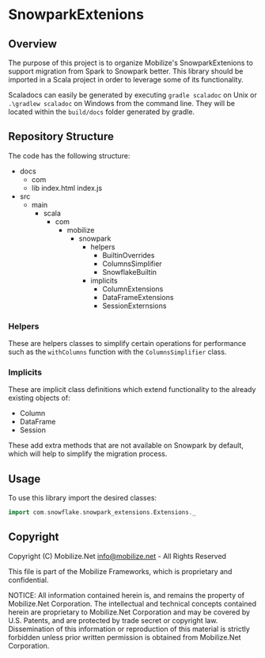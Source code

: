 # SnowparkExtenions

## Overview

The purpose of this project is to organize Mobilize's SnowparkExtenions to support migration from Spark to Snowpark better. This library should be imported in a Scala project in order to leverage some of its functionality. 

Scaladocs can easily be generated by executing `gradle scaladoc` on Unix or `.\gradlew scaladoc` on Windows from the command line. They will be located within the `build/docs` folder generated by gradle.

## Repository Structure

The code has the following structure:

+ docs
  + com
  + lib
  index.html
  index.js
+ src
  + main
	+ scala
	  + com
		+ mobilize
		  + snowpark
		    + helpers
			  + BuiltinOverrides
			  + ColumnsSimplifier
			  + SnowflakeBuiltin
			+ implicits
			  + ColumnExtensions
			  + DataFrameExtensions
			  + SessionExternsions
			  
### Helpers

These are helpers classes to simplify certain operations for performance such as the `withColumns` function with the `ColumnsSimplifier` class. 

### Implicits

These are implicit class definitions which extend functionality to the already existing objects of:

* Column
* DataFrame
* Session

These add extra methods that are not available on Snowpark by default, which will help to simplify the migration process.

## Usage

To use this library import the desired classes:

```scala
import com.snowflake.snowpark_extensions.Extensions._
```

## Copyright

Copyright (C) Mobilize.Net info@mobilize.net - All Rights Reserved

This file is part of the Mobilize Frameworks, which is
proprietary and confidential.

NOTICE:  All information contained herein is, and remains
the property of Mobilize.Net Corporation.
The intellectual and technical concepts contained herein are
proprietary to Mobilize.Net Corporation and may be covered
by U.S. Patents, and are protected by trade secret or copyright law.
Dissemination of this information or reproduction of this material
is strictly forbidden unless prior written permission is obtained
from Mobilize.Net Corporation.